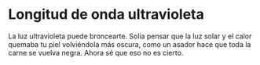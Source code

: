 # Longitud de onda ultravioleta

La luz ultravioleta puede broncearte. Solía pensar que la luz solar y el calor
quemaba tu piel volviéndola más oscura, como un asador hace que toda la carne se
vuelva negra. Ahora sé que eso no es cierto.
